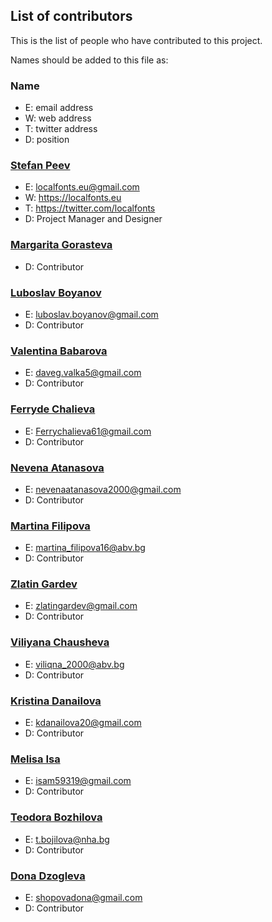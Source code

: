 ## **List of contributors**
  
This is the list of people who have contributed to this project. 
  
Names should be added to this file as: 
  
### **Name** 
+ E: email address 
+ W: web address 
+ T: twitter address 
+ D: position 
  
  
### **[Stefan Peev](https://github.com/StefanPeev)** 
+ E: localfonts.eu@gmail.com 
+ W: https://localfonts.eu 
+ T: https://twitter.com/localfonts 
+ D: Project Manager and Designer 
  
  
### **[Margarita Gorasteva](https://github.com/MargaritaGorasteva)** 
+ D: Contributor 
  
  
### **[Luboslav Boyanov](https://github.com/LuboslavBoyanov)** 
+ E: luboslav.boyanov@gmail.com 
+ D: Contributor 
  
  
### **[Valentina Babarova](https://github.com/ValentinaBabarova)** 
+ E: daveg.valka5@gmail.com 
+ D: Contributor 


### **[Ferryde Chalieva](https://github.com/Ferrychalieva)** 
+ E: Ferrychalieva61@gmail.com 
+ D: Contributor 
 
 
### **[Nevena Atanasova](https://github.com/NevenaAtanasovv)** 
+ E: nevenaatanasova2000@gmail.com 
+ D: Contributor 
 
 
### **[Martina Filipova](https://github.com/MartinaFilipova16)** 
+ E: martina_filipova16@abv.bg 
+ D: Contributor 
 
 
### **[Zlatin Gardev](https://github.com/zlatingardev)** 
+ E: zlatingardev@gmail.com 
+ D: Contributor 
 
 
### **[Viliyana Chausheva](https://github.com/Viliyana10)** 
+ E: viliqna_2000@abv.bg 
+ D: Contributor 
  
  
### **[Kristina Danailova](https://github.com/KristinaDanailova)** 
+ E: kdanailova20@gmail.com 
+ D: Contributor 
 
 
### **[Melisa Isa](https://github.com/MelisaIsa5)** 
+ E: isam59319@gmail.com 
+ D: Contributor 
 
 
### **[Teodora Bozhilova](https://github.com/TeodoraBozhilova)** 
+ E: t.bojilova@nha.bg 
+ D: Contributor 
 
 
### **[Dona Dzogleva](https://github.com/DonaDzh)** 
+ E: shopovadona@gmail.com 
+ D: Contributor 
  

